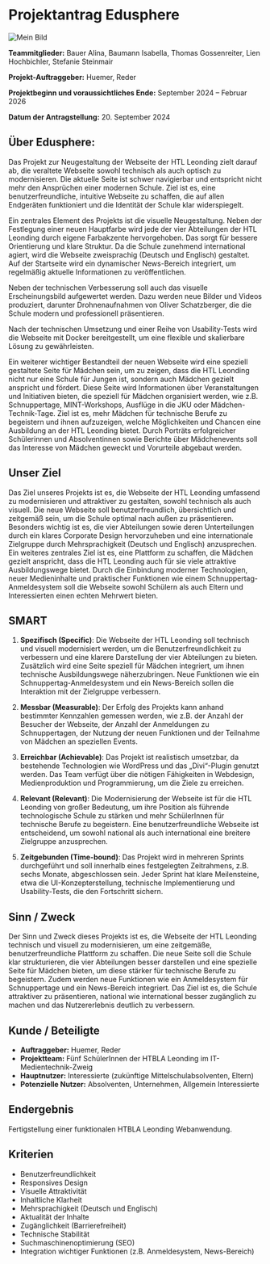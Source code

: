 # Projektantrag Edusphere 
![Mein Bild](https://www.htl-leonding.at/wp-content/uploads/2022/10/htllogo_2022_white_v2-1024x231.png)

**Teammitglieder:**  Bauer Alina, Baumann Isabella, Thomas Gossenreiter, Lien Hochbichler, Stefanie Steinmair  

**Projekt-Auftraggeber:**  Huemer, Reder  

**Projektbeginn und voraussichtliches Ende:**  September 2024 – Februar 2026  

**Datum der Antragstellung:**  20. September 2024  

## Über Edusphere:
Das Projekt zur Neugestaltung der Webseite der HTL Leonding zielt darauf ab, die veraltete Webseite sowohl technisch als auch optisch zu modernisieren. Die aktuelle Seite ist schwer navigierbar und entspricht nicht mehr den Ansprüchen einer modernen Schule. Ziel ist es, eine benutzerfreundliche, intuitive Webseite zu schaffen, die auf allen Endgeräten funktioniert und die Identität der Schule klar widerspiegelt. 

Ein zentrales Element des Projekts ist die visuelle Neugestaltung. Neben der Festlegung einer neuen Hauptfarbe wird jede der vier Abteilungen der HTL Leonding durch eigene Farbakzente hervorgehoben. Das sorgt für bessere Orientierung und klare Struktur. Da die Schule zunehmend international agiert, wird die Webseite zweisprachig (Deutsch und Englisch) gestaltet. Auf der Startseite wird ein dynamischer News-Bereich integriert, um regelmäßig aktuelle Informationen zu veröffentlichen. 

Neben der technischen Verbesserung soll auch das visuelle Erscheinungsbild aufgewertet werden. Dazu werden neue Bilder und Videos produziert, darunter Drohnenaufnahmen von Oliver Schatzberger, die die Schule modern und professionell präsentieren.

Nach der technischen Umsetzung und einer Reihe von Usability-Tests wird die Webseite mit Docker bereitgestellt, um eine flexible und skalierbare Lösung zu gewährleisten. 

Ein weiterer wichtiger Bestandteil der neuen Webseite wird eine speziell gestaltete Seite für Mädchen sein, um zu zeigen, dass die HTL Leonding nicht nur eine Schule für Jungen ist, sondern auch Mädchen gezielt anspricht und fördert. Diese Seite wird Informationen über Veranstaltungen und Initiativen bieten, die speziell für Mädchen organisiert werden, wie z.B. Schnuppertage, MINT-Workshops, Ausflüge in die JKU oder Mädchen-Technik-Tage. Ziel ist es, mehr Mädchen für technische Berufe zu begeistern und ihnen aufzuzeigen, welche Möglichkeiten und Chancen eine Ausbildung an der HTL Leonding bietet. Durch Porträts erfolgreicher Schülerinnen und Absolventinnen sowie Berichte über Mädchenevents soll das Interesse von Mädchen geweckt und Vorurteile abgebaut werden.

## Unser Ziel
Das Ziel unseres Projekts ist es, die Webseite der HTL Leonding umfassend zu modernisieren und attraktiver zu gestalten, sowohl technisch als auch visuell. Die neue Webseite soll benutzerfreundlich, übersichtlich und zeitgemäß sein, um die Schule optimal nach außen zu präsentieren. Besonders wichtig ist es, die vier Abteilungen sowie deren Unterteilungen durch ein klares Corporate Design hervorzuheben und eine internationale Zielgruppe durch Mehrsprachigkeit (Deutsch und Englisch) anzusprechen. Ein weiteres zentrales Ziel ist es, eine Plattform zu schaffen, die Mädchen gezielt anspricht, dass die HTL Leonding auch für sie viele attraktive Ausbildungswege bietet. Durch die Einbindung moderner Technologien, neuer Medieninhalte und praktischer Funktionen wie einem Schnuppertag-Anmeldesystem soll die Webseite sowohl Schülern als auch Eltern und Interessierten einen echten Mehrwert bieten.

## SMART
1. **Spezifisch (Specific)**: Die Webseite der HTL Leonding soll technisch und visuell modernisiert werden, um die Benutzerfreundlichkeit zu verbessern und eine klarere Darstellung der vier Abteilungen zu bieten. Zusätzlich wird eine Seite speziell für Mädchen integriert, um ihnen technische Ausbildungswege näherzubringen. Neue Funktionen wie ein Schnuppertag-Anmeldesystem und ein News-Bereich sollen die Interaktion mit der Zielgruppe verbessern.
   
2. **Messbar (Measurable)**: Der Erfolg des Projekts kann anhand bestimmter Kennzahlen gemessen werden, wie z.B. der Anzahl der Besucher der Webseite, der Anzahl der Anmeldungen zu Schnuppertagen, der Nutzung der neuen Funktionen und der Teilnahme von Mädchen an speziellen Events.
   
3. **Erreichbar (Achievable)**: Das Projekt ist realistisch umsetzbar, da bestehende Technologien wie WordPress und das „Divi“-Plugin genutzt werden. Das Team verfügt über die nötigen Fähigkeiten in Webdesign, Medienproduktion und Programmierung, um die Ziele zu erreichen.
   
4. **Relevant (Relevant)**: Die Modernisierung der Webseite ist für die HTL Leonding von großer Bedeutung, um ihre Position als führende technologische Schule zu stärken und mehr SchülerInnen für technische Berufe zu begeistern. Eine benutzerfreundliche Webseite ist entscheidend, um sowohl national als auch international eine breitere Zielgruppe anzusprechen.
   
5. **Zeitgebunden (Time-bound)**: Das Projekt wird in mehreren Sprints durchgeführt und soll innerhalb eines festgelegten Zeitrahmens, z.B. sechs Monate, abgeschlossen sein. Jeder Sprint hat klare Meilensteine, etwa die UI-Konzepterstellung, technische Implementierung und Usability-Tests, die den Fortschritt sichern.

## Sinn / Zweck
Der Sinn und Zweck dieses Projekts ist es, die Webseite der HTL Leonding technisch und visuell zu modernisieren, um eine zeitgemäße, benutzerfreundliche Plattform zu schaffen. Die neue Seite soll die Schule klar strukturieren, die vier Abteilungen besser darstellen und eine spezielle Seite für Mädchen bieten, um diese stärker für technische Berufe zu begeistern. Zudem werden neue Funktionen wie ein Anmeldesystem für Schnuppertage und ein News-Bereich integriert. Das Ziel ist es, die Schule attraktiver zu präsentieren, national wie international besser zugänglich zu machen und das Nutzererlebnis deutlich zu verbessern.

## Kunde / Beteiligte
- **Auftraggeber:** Huemer, Reder  
- **Projektteam:** Fünf SchülerInnen der HTBLA Leonding im IT-Medientechnik-Zweig  
- **Hauptnutzer:** Interessierte (zukünftige Mittelschulabsolventen, Eltern)  
- **Potenzielle Nutzer:** Absolventen, Unternehmen, Allgemein Interessierte  

## Endergebnis
Fertigstellung einer funktionalen HTBLA Leonding Webanwendung.

## Kriterien
- Benutzerfreundlichkeit
- Responsives Design
- Visuelle Attraktivität
- Inhaltliche Klarheit
- Mehrsprachigkeit (Deutsch und Englisch)
- Aktualität der Inhalte
- Zugänglichkeit (Barrierefreiheit)
- Technische Stabilität
- Suchmaschinenoptimierung (SEO)
- Integration wichtiger Funktionen (z.B. Anmeldesystem, News-Bereich)
